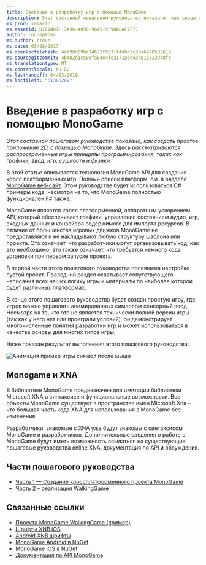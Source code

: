 ```yaml
---
title: Введение в разработку игр с помощью MonoGame
description: Этот составной пошаговом руководстве показано, как создать простое приложение 2D, с помощью MonoGame.  Здесь рассматриваются распространенные игры принципы программирования, таких как графики, ввод, игр, сущности и физики.
ms.prod: xamarin
ms.assetid: D781401F-7A96-4098-9645-5F98AEAF7F71
author: conceptdev
ms.author: crdun
ms.date: 03/28/2017
ms.openlocfilehash: 4ab98d59bc74672f9531f4dbd3c33a6270582612
ms.sourcegitcommit: 4b402d1c508fa84e4fc3171a6e43b811323948fc
ms.translationtype: MT
ms.contentlocale: ru-RU
ms.lasthandoff: 04/23/2019
ms.locfileid: "61386282"
---
```

# <a name="introduction-to-game-development-with-monogame"></a>Введение в разработку игр с помощью MonoGame

_Этот составной пошаговом руководстве показано, как создать простое приложение 2D, с помощью MonoGame.  Здесь рассматриваются распространенные игры принципы программирования, таких как графики, ввод, игр, сущности и физики._

В этой статье описывается технология MonoGame API для создания кросс платформенных игр. Полный список платформ, см. в разделе [MonoGame веб-сайт](http://www.monogame.net/). Этом руководстве будет использоваться C# примеры кода, несмотря на то, что MonoGame полностью функционален F# также.

MonoGame является кросс платформенной, аппаратным ускорением API, который обеспечивает графики, управление состоянием аудио, игр, входных данных и конвейера содержимого для импорта ресурсов. В отличие от большинства игровых движков MonoGame не предоставляют и не накладывают любую структуру шаблона или проекта.  Это означает, что разработчики могут организовывать код, как это необходимо, это также означает, что требуется немного кода установки при первом запуске проекта.

В первой части этого пошагового руководства посвящена настройке пустой проект. Последний раздел охватывает сопутствующего написания всех наших логику игры и материалы по наиболее которой будет различных платформах.

В конце этого пошагового руководства будет создан простую игру, где игрок можно управлять анимированных символом сенсорный ввод.  Несмотря на то, что это не является технически полной версии игры (так как у него нет или проиграли условий), он демонстрирует многочисленные понятия разработки игр и может использоваться в качестве основы для многих типов игры. 

Ниже показан результат выполнения этого пошагового руководства:

![Анимация пример игры символ после мыши](images/image1.gif)

## <a name="monogame-and-xna"></a>Monogame и XNA

В библиотеке MonoGame предназначен для имитации библиотеки Microsoft XNA в синтаксисе и функциональные возможности.  Все объекты MonoGame существует в пространстве имен Microsoft.Xna – что большая часть кода XNA для использования в MonoGame без изменения. 

Разработчики, знакомые с XNA уже будут знакомы с синтаксисом MonoGame и разработчиков, Дополнительные сведения о работе с MonoGame будут иметь возможность ссылаться на существующие пошаговые руководства online XNA, документация по API и обсуждения.


## <a name="walkthrough-parts"></a>Части пошагового руководства

- [Часть 1 — Создание кроссплатформенного проекта MonoGame](~/graphics-games/monogame/introduction/part1.md)
- [Часть 2 – реализация WalkingGame](~/graphics-games/monogame/introduction/part2.md)

## <a name="related-links"></a>Связанные ссылки

- [Проекта MonoGame WalkingGame (пример)](https://developer.xamarin.com/samples/mobile/WalkingGameMG/)
- [Шрифты XNB iOS](https://github.com/mono/CocosSharp/tree/master/Samples/GameStarterKit/GameStarterKit/Content/fonts)
- [Android XNB шрифты](https://github.com/mono/CocosSharp/tree/master/Samples/GameStarterKit/GameStarterKit/Assets/Content/fonts)
- [MonoGame Android в NuGet](https://www.nuget.org/packages/MonoGame.Framework.Android/)
- [MonoGame iOS в NuGet](https://www.nuget.org/packages/MonoGame.Framework.iOS/)
- [Документация по API MonoGame](http://www.monogame.net/documentation/?page=main)
